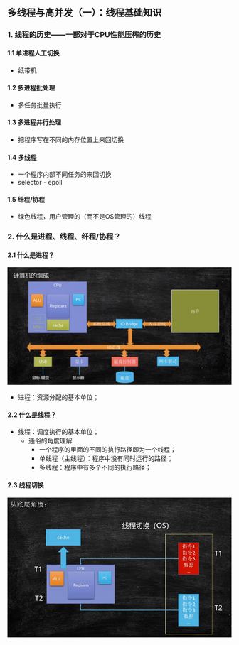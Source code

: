 ## 多线程与高并发（一）：线程基础知识

### 1. 线程的历史——一部对于CPU性能压榨的历史

#### 1.1 单进程人工切换
- 纸带机

#### 1.2 多进程批处理
- 多任务批量执行

#### 1.3 多进程并行处理
- 把程序写在不同的内存位置上来回切换

#### 1.4 多线程
- 一个程序内部不同任务的来回切换
- selector - epoll

#### 1.5 纤程/协程
- 绿色线程，用户管理的（而不是OS管理的）线程


### 2. 什么是进程、线程、纤程/协程？

#### 2.1 什么是进程？

  ![多线程与高并发（一）：计算机的组成.png](./pics/多线程与高并发（一）：计算机的组成.png)

- 进程：资源分配的基本单位；

#### 2.2 什么是线程？
- 线程：调度执行的基本单位；
  - 通俗的角度理解
    - 一个程序的里面的不同的执行路径即为一个线程；
    - 单线程（主线程）：程序中没有同时运行的路径；
    - 多线程：程序中有多个不同的执行路径；

#### 2.3 线程切换

  ![多线程与高并发（一）：线程切换.png](./pics/多线程与高并发（一）：线程切换.png)
